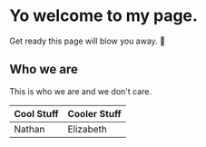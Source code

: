 # Yo welcome to my page.

Get ready this page will  blow you away. :metal:

## Who we are

This is who we are and we don't care.

Cool Stuff | Cooler Stuff
---------- | ------------
Nathan | Elizabeth
